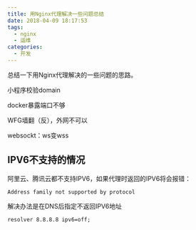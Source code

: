 ```yaml
---
title: 用Nginx代理解决一些问题总结
date: 2018-04-09 18:17:53
tags:
  - nginx
  - 运维
categories:
  - 开发
---
```


总结一下用Nginx代理解决的一些问题的思路。

小程序校验domain

docker暴露端口不够

WFG墙翻（反），外网不可以


websockt：ws变wss

## IPV6不支持的情况
阿里云、腾讯云都不支持IPV6，如果代理时返回的IPV6将会报错：
```
Address family not supported by protocol
```
解决办法是在DNS后指定不返回IPV6地址
```
resolver 8.8.8.8 ipv6=off;
```


